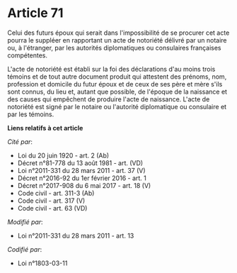 # Article 71

Celui des futurs époux qui serait dans l'impossibilité de se procurer cet acte pourra le suppléer en rapportant un acte de
notoriété délivré par un notaire ou, à l'étranger, par les autorités diplomatiques ou consulaires françaises compétentes.

L'acte de notoriété est établi sur la foi des déclarations d'au moins trois témoins et de tout autre document produit qui
attestent des prénoms, nom, profession et domicile du futur époux et de ceux de ses père et mère s'ils sont connus, du lieu
et, autant que possible, de l'époque de la naissance et des causes qui empêchent de produire l'acte de naissance. L'acte de
notoriété est signé par le notaire ou l'autorité diplomatique ou consulaire et par les témoins.

**Liens relatifs à cet article**

_Cité par_:

  - Loi du 20 juin 1920 - art. 2 (Ab)
  - Décret n°81-778 du 13 août 1981  - art. (VD)
  - Loi n°2011-331 du 28 mars 2011 - art. 37 (V)
  - Décret n°2016-92 du 1er février 2016 - art. 1
  - Décret n°2017-908 du 6 mai 2017 - art. 18 (V)
  - Code civil - art. 311-3 (Ab)
  - Code civil - art. 317 (V)
  - Code civil - art. 63 (VD)

_Modifié par_:

  - Loi n°2011-331 du 28 mars 2011 - art. 13

_Codifié par_:

  - Loi n°1803-03-11
